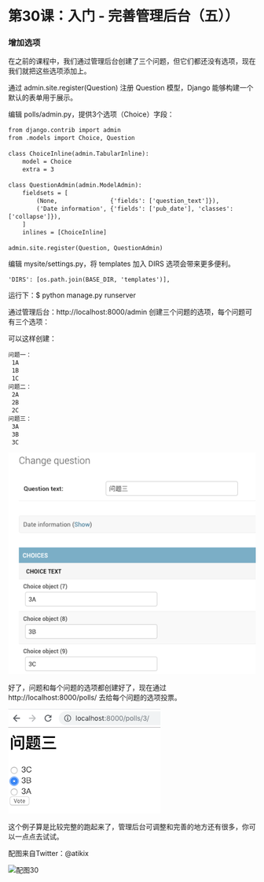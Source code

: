 # 第30课：入门 - 完善管理后台（五））

### 增加选项
在之前的课程中，我们通过管理后台创建了三个问题，但它们都还没有选项，现在我们就把这些选项添加上。

通过 admin.site.register(Question) 注册 Question 模型，Django 能够构建一个默认的表单用于展示。

编辑 polls/admin.py，提供3个选项（Choice）字段：
```
from django.contrib import admin
from .models import Choice, Question

class ChoiceInline(admin.TabularInline):
    model = Choice
    extra = 3

class QuestionAdmin(admin.ModelAdmin):
    fieldsets = [
        (None,               {'fields': ['question_text']}),
        ('Date information', {'fields': ['pub_date'], 'classes': ['collapse']}),
    ]
    inlines = [ChoiceInline]

admin.site.register(Question, QuestionAdmin)
```

编辑 mysite/settings.py，将 templates 加入 DIRS 选项会带来更多便利。
```
'DIRS': [os.path.join(BASE_DIR, 'templates')],
```

运行下：$ python manage.py runserver

通过管理后台：http://localhost:8000/admin 创建三个问题的选项，每个问题可有三个选项：

可以这样创建：
```
问题一：
 1A
 1B
 1C
问题二：
 2A
 2B 
 2C
问题三：
 3A
 3B
 3C
```
![image30](images/class30-01.png)

好了，问题和每个问题的选项都创建好了，现在通过 http://localhost:8000/polls/ 去给每个问题的选项投票。

![image30](images/class30-02.png)

这个例子算是比较完整的跑起来了，管理后台可调整和完善的地方还有很多，你可以一点点去试试。

配图来自Twitter：@atikix

![配图30](https://wiki.huihoo.com/images/thumb/6/6c/Devopsgirls30.jpg/701px-Devopsgirls30.jpg)
